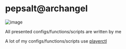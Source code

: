 # pepsalt@archangel
![image](https://user-images.githubusercontent.com/68469008/162593940-96b8ca2f-4256-4c08-85c9-b34f4696132e.png)

All presented configs/functions/scripts are written by me

A lot of my configs/functions/scripts use [playerctl](https://github.com/altdesktop/playerctl)
